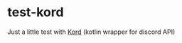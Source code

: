 # test-kord
Just a little test with [Kord](https://github.com/kordlib/kord) (kotlin wrapper for discord API) 

